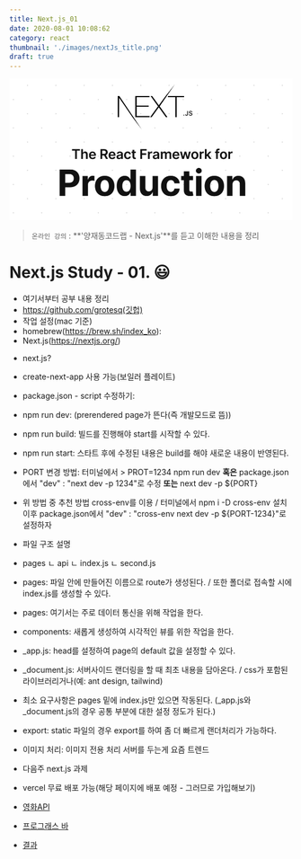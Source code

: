```yaml
---
title: Next.js_01
date: 2020-08-01 10:08:62
category: react
thumbnail: './images/nextJs_title.png'
draft: true
---
```


![](./images/nextJs_title.png)

> `온라인 강의` : **'양재동코드랩 - Next.js'**를 듣고 이해한 내용을 정리

# Next.js Study - 01. 😃

- 여기서부터 공부 내용 정리
- https://github.com/grotesq(깃헙)
- 작업 설정(mac 기준)
- homebrew(https://brew.sh/index_ko):
- Next.js(https://nextjs.org/)

* next.js?
* create-next-app 사용 가능(보일러 플레이트)
* package.json - script 수정하기:
* npm run dev: (prerendered page가 뜬다(즉 개발모드로 뜸))
* npm run build: 빌드를 진행해야 start를 시작할 수 있다.
* npm run start: 스타트 후에 수정된 내용은 build를 해야 새로운 내용이 반영된다.

* PORT 변경 방법: 터미널에서 > PROT=1234 npm run dev **혹은** package.json에서 "dev" : "next dev -p 1234"로 수정 **또는** next dev -p \${PORT}
* 위 방법 중 추천 방법 cross-env를 이용 / 터미널에서 npm i -D cross-env 설치 이후 package.json에서 "dev" : "cross-env next dev -p \${PORT-1234}"로 설정하자

* 파일 구조 설명
* pages
  ㄴ api
  ㄴ index.js
  ㄴ second.js

* pages: 파일 안에 만들어진 이름으로 route가 생성된다. / 또한 폴더로 접속할 시에 index.js를 생성할 수 있다.
* pages: 여기서는 주로 데이터 통신을 위해 작업을 한다.
* components: 새롭게 생성하여 시각적인 뷰를 위한 작업을 한다.
* \_app.js: head를 설정하여 page의 default 값을 설정할 수 있다.
* \_document.js: 서버사이드 랜더링을 할 때 최초 내용을 담아온다. / css가 포함된 라이브러리거나(예: ant design, tailwind)
* 최소 요구사항은 pages 밑에 index.js만 있으면 작동된다. (\_app.js와 \_document.js의 경우 공통 부분에 대한 설정 정도가 된다.)
* export: static 파일의 경우 export를 하여 좀 더 빠르게 랜더처리가 가능하다.
* 이미지 처리: 이미지 전용 처리 서버를 두는게 요즘 트렌드

- 다음주 next.js 과제
- vercel 무료 배포 가능(해당 페이지에 배포 예정 - 그러므로 가입해보기)

- [영화API](https://www.kobis.or.kr/kobisopenapi/homepg/main/main.do)
- [프로그래스 바](https://ricostacruz.com/nprogress/)
- [결과](https://box-office.davidyang2149.vercel.app/)
